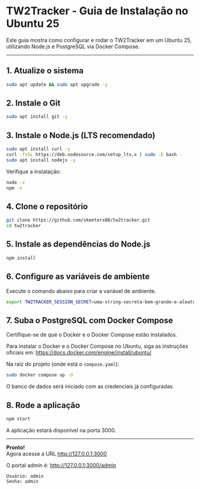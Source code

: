 # TW2Tracker - Guia de Instalação no Ubuntu 25

Este guia mostra como configurar e rodar o TW2Tracker em um Ubuntu 25, utilizando Node.js e PostgreSQL via Docker Compose.

---

## 1. Atualize o sistema

```sh
sudo apt update && sudo apt upgrade -y
```

## 2. Instale o Git

```sh
sudo apt install git -y
```

## 3. Instale o Node.js (LTS recomendado)

```sh
sudo apt install curl -y
curl -fsSL https://deb.nodesource.com/setup_lts.x | sudo -E bash -
sudo apt install nodejs -y
```

Verifique a instalação:
```sh
node -v
npm -v
```

## 4. Clone o repositório

```sh
git clone https://github.com/skeeterx88/tw2tracker.git
cd tw2tracker
```

## 5. Instale as dependências do Node.js

```sh
npm install
```

## 6. Configure as variáveis de ambiente

Execute o comando abaixo para criar a variável de ambiente.

```sh
export TW2TRACKER_SESSION_SECRET=uma-string-secreta-bem-grande-e-aleatoria
```

## 7. Suba o PostgreSQL com Docker Compose

Certifique-se de que o Docker e o Docker Compose estão instalados.  

Para instalar o Docker e o Docker Compose no Ubuntu, siga as instruções oficiais em:
https://docs.docker.com/engine/install/ubuntu/

Na raiz do projeto (onde está o `compose.yaml`):

```sh
sudo docker compose up -d
```

O banco de dados será iniciado com as credenciais já configuradas.

## 8. Rode a aplicação

```sh
npm start
```

A aplicação estará disponível na porta 3000.

---

**Pronto!**  
Agora acesse a URL http://127.0.0.1:3000

O portal admin é: http://127.0.0.1:3000/admin
```
Usuário: admin
Senha: admin
```
